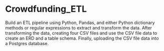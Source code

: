 # Crowdfunding_ETL
Build an ETL pipeline using Python, Pandas, and either Python dictionary methods or regular expressions to extract and transform the data. After transforming the data, creating four CSV files and use the CSV file data to create an ERD and a table schema. Finally, uploading the CSV file data into a Postgres database.
